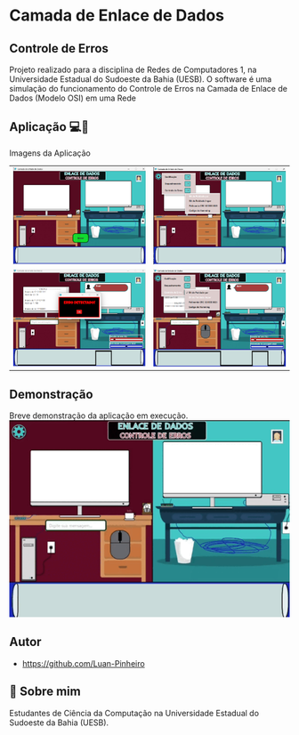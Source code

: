 # Camada de Enlace de Dados
## Controle de Erros
Projeto realizado para a disciplina de Redes de Computadores 1, na Universidade Estadual do Sudoeste da Bahia (UESB). O software é uma simulação do funcionamento do Controle de Erros na Camada de Enlace de Dados (Modelo OSI) em uma Rede

## Aplicação 💻🛜
Imagens da Aplicação
<table>
  <tr>
    <td><img src="view/assets/Imagem1.png" alt="Imagem 1"></td>
    <td><img src="view/assets/Imagem2.png" alt="Imagem 2"></td>
  </tr>
  <tr>
    <td><img src="view/assets/Imagem3.png" alt="Imagem 3"></td>
    <td><img src="view/assets/Imagem4.png" alt="Imagem 4"></td>
  </tr>
</table>

## Demonstração
Breve demonstração da aplicação em execução.
<img src="view/assets/demonstracao.gif">



## Autor
- https://github.com/Luan-Pinheiro


## 🚀 Sobre mim
Estudantes de Ciência da Computação na Universidade Estadual do Sudoeste da Bahia (UESB).

